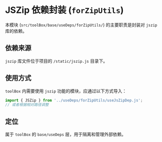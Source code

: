 # JSZip 依赖封装 (`forZipUtils`)

本模块 (`src/toolBox/base/useDeps/forZipUtils/`) 的主要职责是封装对 `jszip` 库的依赖。

## 依赖来源

`jszip` 库文件位于项目的 `/static/jszip.js` 目录下。

## 使用方式

`toolBox` 内需要使用 `jszip` 功能的模块，应通过以下方式导入：

```javascript
import { JSZip } from '../useDeps/forZipUtils/useJsZipDep.js';
// 或者根据相对路径调整
```

## 定位

属于 `toolBox` 的 `base/useDeps` 层，用于隔离和管理外部依赖。 